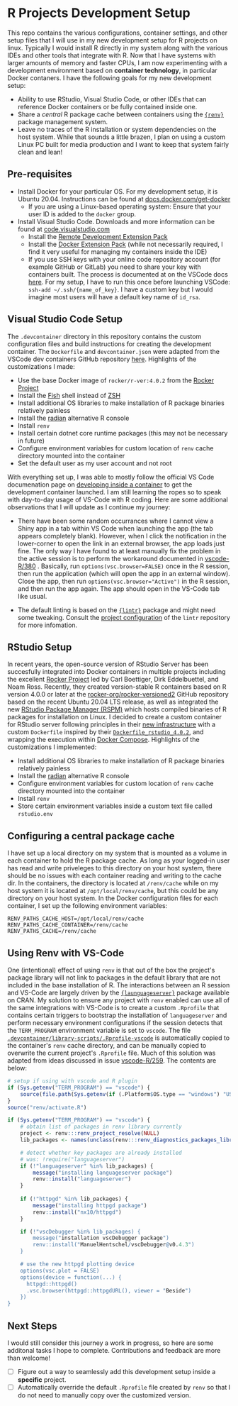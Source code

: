 # R Projects Development Setup

This repo contains the various configurations, container settings, and other setup files that I will use in my new development setup for R projects on linux. Typically I would install R directly in my system along with the various IDEs and other tools that integrate with R.  Now that I have systems with larger amounts of memory and faster CPUs, I am now experimenting with a development environment based on __container technology__, in particular Docker contaners. I have the following goals for my new development setup:

* Ability to use RStudio, Visual Studio Code, or other IDEs that can reference Docker containers or be fully contained inside one.
* Share a _central_ R  package cache between containers using the [`{renv}`](https://rstudio.github.io/renv/) package management system.
* Leave no traces of the R installation or system dependencies on the host system. While that sounds a little brazen, I plan on using a custom Linux PC built for media production and I want to keep that system fairly clean and lean!

## Pre-requisites

* Install Docker for your particular OS. For my development setup, it is Ubuntu 20.04.  Instructions can be found at [docs.docker.com/get-docker](https://docs.docker.com/get-docker/)
     + If you are using a Linux-based operating system: Ensure that your user ID is added to the `docker` group.
* Install Visual Studio Code. Downloads and more information can be found at [code.visualstudio.com](https://code.visualstudio.com)
     + Install the [Remote Development Extension Pack](https://marketplace.visualstudio.com/items?itemName=ms-vscode-remote.vscode-remote-extensionpack) 
     + Install the [Docker Extension Pack](https://marketplace.visualstudio.com/items?itemName=formulahendry.docker-extension-pack) (while not necessarily required, I find it very useful for managing my containers inside the IDE) 
     + If you use SSH keys with your online code repository account (for example GitHub or GitLab) you need to share your key with containers built.  The process is documented at on the VSCode docs [here](https://code.visualstudio.com/docs/remote/containers#_sharing-git-credentials-with-your-container). For my setup, I have to run this once before launching VSCode: `ssh-add ~/.ssh/{name_of_key}`.  I have a custom key but I would imagine most users will have a default key name of `id_rsa`.

## Visual Studio Code Setup

The `.devcontainer` directory in this repository contains the custom configuration files and build instructions for creating the development container. The `Dockerfile` and `devcontainer.json` were adapted from the VSCode dev containers GitHub repository [here](https://github.com/microsoft/vscode-dev-containers/tree/master/containers/r). Highlights of the customizations I made:

* Use the base Docker image of `rocker/r-ver:4.0.2` from the [Rocker Project](https://www.rocker-project.org/)
* Install the [Fish](https://fishshell.com/) shell instead of [ZSH](http://zsh.sourceforge.net/) 
* Install additional OS libraries to make installation of R package binaries relatively painless
* Install the [radian](https://github.com/randy3k/radian) alternative R console
* Install `renv` 
* Install certain dotnet core runtime packages (this may not be necessary in future)
* Configure environment variables for custom location of `renv` cache directory mounted into the container
* Set the default user as my user account and not root

With everything set up, I was able to mostly follow the official VS Code documenation page on [developing inside a container](https://code.visualstudio.com/docs/remote/containers) to get the development container launched. I am still learning the ropes so to speak with day-to-day usage of VS-Code with R coding.  Here are some additional observations that I will update as I continue my journey:

+ There have been some random occurrances where I cannot view a Shiny app in a tab within VS Code when launching the app (the tab appears completely blank).  However, when I click the notification in the lower-corner to open the link in an external browser, the app loads just fine.  The only way I have found to at least manually fix the problem in the active session is to perform the workaround documented in [vscode-R/380](https://github.com/Ikuyadeu/vscode-R/issues/380#issuecomment-657890970) .  Basically, run `options(vsc.browser=FALSE)` once in the R session, then run the application (which will open the app in an external window).  Close the app, then run `options(vsc.browser="Active")` in the R session, and then run the app again.  The app should open in the VS-Code tab like usual.
* The default linting is based on the [`{lintr}`](https://github.com/jimhester/lintr) package and might need some tweaking.  Consult the [project configuration](https://github.com/jimhester/lintr#project-configuration) of the `lintr` repository for more infomation.

## RStudio Setup

In recent years, the open-source version of RStudio Server has been succesfully integrated into Docker containers in multiple projects including the excellent [Rocker Project](https://www.rocker-project.org/) led by Carl Boettiger, Dirk Eddelbuettel, and Noam Ross. Recently, they created version-stable R containers based on R version 4.0.0 or later at the [rocker-org/rocker-versioned2](https://github.com/rocker-org/rocker-versioned2) GitHub repository based on the recent Ubuntu 20.04 LTS release, as well as integrated the new [RStudio Package Manager (RSPM)](https://packagemanager.rstudio.com/) which hosts compiled binaries of R packages for installation on Linux. I decided to create a custom container for RStudio server following principles in their [new infrastructure](https://github.com/rocker-org/rocker-versioned2#modifying-and-extending-images-in-the-new-architecture) with a custom `Dockerfile` inspired by their [`Dockerfile_rstudio_4.0.2`](https://github.com/rocker-org/rocker-versioned2/blob/master/dockerfiles/Dockerfile_rstudio_4.0.2), and wrapping the execution within [Docker Compose](https://docs.docker.com/compose/).  Highlights of the customizations I implemented:

* Install additional OS libraries to make installation of R package binaries relatively painless
* Install the [radian](https://github.com/randy3k/radian) alternative R console
* Configure environment variables for custom location of `renv` cache directory mounted into the container
* Install `renv`
* Store certain environment variables inside a custom text file called `rstudio.env`

## Configuring a central package cache 

I have set up a local directory on my system that is mounted as a volume in each container to hold the R package cache. As long as your logged-in user has read and write priveleges to this directory on your host system, there should be no issues with each container reading and writing to the cache dir.  In the containers, the directory is located at `/renv/cache` while on my host system it is located at `/opt/local/renv/cache`, but this could be any directory on your host system. In the Docker configuration files for each container, I set up the following environment variables:

```
RENV_PATHS_CACHE_HOST=/opt/local/renv/cache
RENV_PATHS_CACHE_CONTAINER=/renv/cache
RENV_PATHS_CACHE=/renv/cache
```

## Using Renv with VS-Code

One (intentional) effect of using `renv` is that out of the box the project's package library will not link to packages in the default library that are not included in the base installation of R. The interactions between an R session and VS-Code are largely driven by the [`{launguageserver}`](https://github.com/REditorSupport/languageserver) package available on CRAN. My solution to ensure any project with `renv` enabled can use all of the same integrations with VS-Code is to create a custom `.Rprofile` that contains certain triggers to bootstrap the installation of `languageserver` and perform necessary environment configurations if the session detects that the `TERM_PROGRAM` environment variable is set to `vscode`. The file [`.devcontainer/library-scripts/.Rprofile-vscode`](https://github.com/rpodcast/r_dev_projects/blob/master/.devcontainer/library-scripts/.Rprofile-vscode) is automatically copied to the container's `renv` cache directory, and can be manually copied to overwrite the current project's `.Rprofile` file.  Much of this solution was adapted from ideas discussed in issue [vscode-R/259](https://github.com/Ikuyadeu/vscode-R/issues/259). The contents are below:

```r
# setup if using with vscode and R plugin
if (Sys.getenv("TERM_PROGRAM") == "vscode") {
    source(file.path(Sys.getenv(if (.Platform$OS.type == "windows") "USERPROFILE" else "HOME"), ".vscode-R", "init.R"))
}
source("renv/activate.R")

if (Sys.getenv("TERM_PROGRAM") == "vscode") {
    # obtain list of packages in renv library currently
    project <- renv:::renv_project_resolve(NULL)
    lib_packages <- names(unclass(renv:::renv_diagnostics_packages_library(project))$Packages)

    # detect whether key packages are already installed
    # was: !require("languageserver")
    if (!"languageserver" %in% lib_packages) {
        message("installing languageserver package")
        renv::install("languageserver")
    }
    
    if (!"httpgd" %in% lib_packages) {
        message("installing httpgd package")
        renv::install("nx10/httpgd")
    }

    if (!"vscDebugger %in% lib_packages) {
        message("installation vscDebugger package")
        renv::install("ManuelHentschel/vscDebugger@v0.4.3")
    }

    # use the new httpgd plotting device
    options(vsc.plot = FALSE)
    options(device = function(...) {
      httpgd::httpgd()
      .vsc.browser(httpgd::httpgdURL(), viewer = "Beside")
    })
}
```

## Next Steps

I would still consider this journey a work in progress, so here are some additonal tasks I hope to complete.  Contributions and feedback are more than welcome!

* [ ] Figure out a way to seamlessly add this development setup inside a __specific__ project. 
* [ ] Automatically override the default `.Rprofile` file created by `renv` so that I do not need to manually copy over the customized version.
